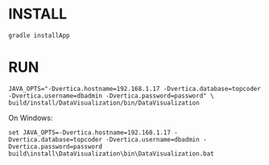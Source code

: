 INSTALL
=======

`gradle installApp`

RUN
===

    JAVA_OPTS="-Dvertica.hostname=192.168.1.17 -Dvertica.database=topcoder -Dvertica.username=dbadmin -Dvertica.password=password" \
    build/install/DataVisualization/bin/DataVisualization

On Windows:

    set JAVA_OPTS=-Dvertica.hostname=192.168.1.17 -Dvertica.database=topcoder -Dvertica.username=dbadmin -Dvertica.password=password
    build\install\DataVisualization\bin\DataVisualization.bat
